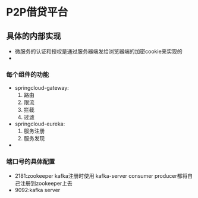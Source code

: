 # P2P借贷平台


## 具体的内部实现
- 微服务的认证和授权是通过服务器端发给浏览器端的加密cookie来实现的
- 

### 每个组件的功能
- springcloud-gateway:
    1. 路由
    2. 限流
    3. 拦截
    4. 过滤
- springcloud-eureka:
    1. 服务注册
    2. 服务发现
-

### 端口号的具体配置
- 2181:zookeeper kafka注册时使用  kafka-server consumer producer都将自己注册到zookeeper上去
- 9092:kafka server       
